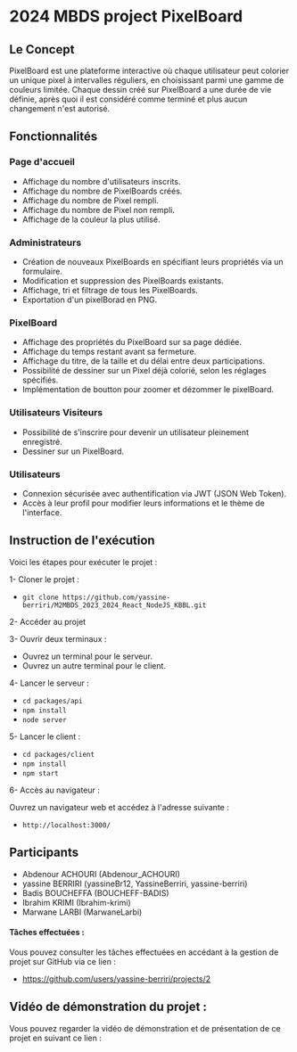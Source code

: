 # 2024 MBDS project PixelBoard

## Le Concept
PixelBoard est une plateforme interactive où chaque utilisateur peut colorier un unique pixel à intervalles réguliers, en choisissant parmi une gamme de couleurs limitée. Chaque dessin créé sur PixelBoard a une durée de vie définie, après quoi il est considéré comme terminé et plus aucun changement n'est autorisé.

## Fonctionnalités
### Page d'accueil
- Affichage du nombre d'utilisateurs inscrits.
- Affichage du nombre de PixelBoards créés.
- Affichage du nombre de Pixel rempli.
- Affichage du nombre de Pixel non rempli.
- Affichage de la couleur la plus utilisé.
### Administrateurs
- Création de nouveaux PixelBoards en spécifiant leurs propriétés via un formulaire.
- Modification et suppression des PixelBoards existants.
- Affichage, tri et filtrage de tous les PixelBoards.
- Exportation d'un pixelBorad en PNG.
### PixelBoard
- Affichage des propriétés du PixelBoard sur sa page dédiée.
- Affichage du temps restant avant sa fermeture.
- Affichage du titre, de la taille et du délai entre deux participations.
- Possibilité de dessiner sur un Pixel déjà colorié, selon les réglages spécifiés.
- Implémentation de boutton pour zoomer et dézommer le pixelBoard.
### Utilisateurs Visiteurs
- Possibilité de s'inscrire pour devenir un utilisateur pleinement enregistré.
- Dessiner sur un PixelBoard.
### Utilisateurs
- Connexion sécurisée avec authentification via JWT (JSON Web Token).
- Accès à leur profil pour modifier leurs informations et le thème de l'interface.

## Instruction de l'exécution
Voici les étapes pour exécuter le projet :

1- Cloner le projet :

- ``` git clone https://github.com/yassine-berriri/M2MBDS_2023_2024_React_NodeJS_KBBL.git ```

2- Accéder au projet

3- Ouvrir deux terminaux : 
- Ouvrez un terminal pour le serveur.
- Ouvrez un autre terminal pour le client.

4- Lancer le serveur :
- ```cd packages/api```
- ```npm install```
- ```node server```

5- Lancer le client :
- ```cd packages/client```
- ```npm install```
- ```npm start```

6- Accès au navigateur : 

Ouvrez un navigateur web et accédez à l'adresse suivante : 

- ```http://localhost:3000/```

## Participants
- Abdenour ACHOURI (Abdenour_ACHOURI)
- yassine BERRIRI (yassineBr12, YassineBerriri, yassine-berriri)
- Badis BOUCHEFFA (BOUCHEFF-BADIS)
- Ibrahim KRIMI (Ibrahim-krimi)
- Marwane LARBI (MarwaneLarbi)

#### Tâches effectuées : 
Vous pouvez consulter les tâches effectuées en accédant à la gestion de projet sur GitHub via ce lien : 

- https://github.com/users/yassine-berriri/projects/2

## Vidéo de démonstration du projet : 

Vous pouvez regarder la vidéo de démonstration et de présentation de ce projet en suivant ce lien : 



    




